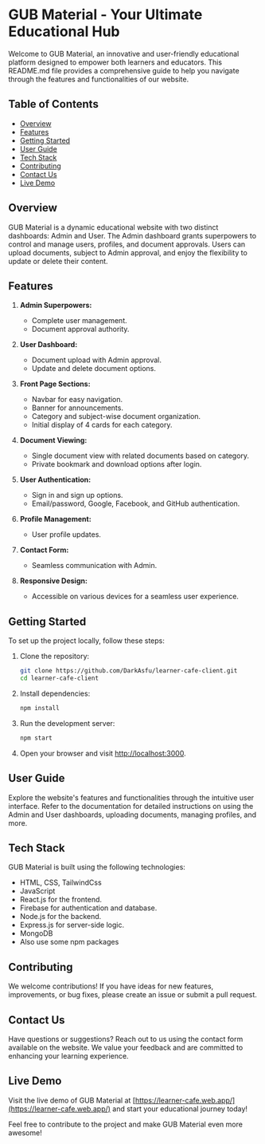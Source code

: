 # GUB Material - Your Ultimate Educational Hub

Welcome to GUB Material, an innovative and user-friendly educational platform designed to empower both learners and educators. This README.md file provides a comprehensive guide to help you navigate through the features and functionalities of our website.

## Table of Contents
- [Overview](#overview)
- [Features](#features)
- [Getting Started](#getting-started)
- [User Guide](#user-guide)
- [Tech Stack](#tech-stack)
- [Contributing](#contributing)
- [Contact Us](#contact-us)
- [Live Demo](#live-demo)

## Overview

GUB Material is a dynamic educational website with two distinct dashboards: Admin and User. The Admin dashboard grants superpowers to control and manage users, profiles, and document approvals. Users can upload documents, subject to Admin approval, and enjoy the flexibility to update or delete their content.

## Features

1. **Admin Superpowers:**
   - Complete user management.
   - Document approval authority.

2. **User Dashboard:**
   - Document upload with Admin approval.
   - Update and delete document options.

3. **Front Page Sections:**
   - Navbar for easy navigation.
   - Banner for announcements.
   - Category and subject-wise document organization.
   - Initial display of 4 cards for each category.

4. **Document Viewing:**
   - Single document view with related documents based on category.
   - Private bookmark and download options after login.

5. **User Authentication:**
   - Sign in and sign up options.
   - Email/password, Google, Facebook, and GitHub authentication.

6. **Profile Management:**
   - User profile updates.

7. **Contact Form:**
   - Seamless communication with Admin.

8. **Responsive Design:**
   - Accessible on various devices for a seamless user experience.

## Getting Started

To set up the project locally, follow these steps:

1. Clone the repository:

   ```bash
   git clone https://github.com/DarkAsfu/learner-cafe-client.git
   cd learner-cafe-client
   ```

2. Install dependencies:

   ```bash
   npm install
   ```

3. Run the development server:

   ```bash
   npm start
   ```

4. Open your browser and visit [http://localhost:3000](http://localhost:3000).

## User Guide

Explore the website's features and functionalities through the intuitive user interface. Refer to the documentation for detailed instructions on using the Admin and User dashboards, uploading documents, managing profiles, and more.

## Tech Stack

GUB Material is built using the following technologies:

- HTML, CSS, TailwindCss
- JavaScript
- React.js for the frontend.
- Firebase for authentication and database.
- Node.js for the backend.
- Express.js for server-side logic.
- MongoDB
- Also use some npm packages


## Contributing

We welcome contributions! If you have ideas for new features, improvements, or bug fixes, please create an issue or submit a pull request.

## Contact Us

Have questions or suggestions? Reach out to us using the contact form available on the website. We value your feedback and are committed to enhancing your learning experience.

## Live Demo

Visit the live demo of GUB Material at [https://learner-cafe.web.app/](https://learner-cafe.web.app/) and start your educational journey today!

Feel free to contribute to the project and make GUB Material even more awesome!